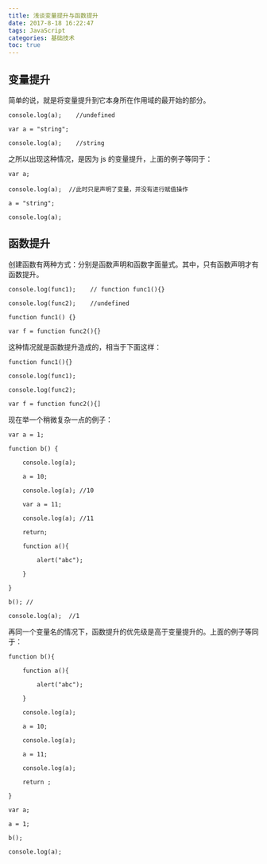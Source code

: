 ```yaml
---
title: 浅谈变量提升与函数提升
date: 2017-8-18 16:22:47
tags: JavaScript
categories: 基础技术
toc: true
---
```


## 变量提升

简单的说，就是将变量提升到它本身所在作用域的最开始的部分。
<!-- more -->
```
console.log(a);    //undefined

var a = "string";

console.log(a);    //string 
```
之所以出现这种情况，是因为 js 的变量提升，上面的例子等同于：
```
var a;

console.log(a);  //此时只是声明了变量，并没有进行赋值操作

a = "string";

console.log(a);
```

## 函数提升

创建函数有两种方式：分别是函数声明和函数字面量式。其中，只有函数声明才有函数提升。
```
console.log(func1);    // function func1(){}

console.log(func2);    //undefined

function func1() {}

var f = function func2(){}
```
这种情况就是函数提升造成的，相当于下面这样：
```
function func1(){}

console.log(func1);

console.log(func2);

var f = function func2(){] 
```
现在举一个稍微复杂一点的例子：
```
var a = 1;

function b() {

    console.log(a);

    a = 10;

    console.log(a); //10

    var a = 11;

    console.log(a); //11

    return;

    function a(){

        alert("abc");

    }

}

b(); //

console.log(a);  //1
```
再同一个变量名的情况下，函数提升的优先级是高于变量提升的。上面的例子等同于：
```
function b(){

    function a(){

        alert("abc");

    }

    console.log(a);

    a = 10;

    console.log(a);

    a = 11;

    console.log(a);

    return ;

}

var a;

a = 1;

b();

console.log(a);
```